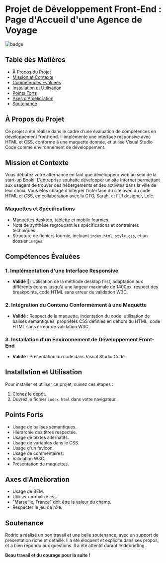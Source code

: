 # Projet de Développement Front-End : Page d'Accueil d'une Agence de Voyage

![badge](lien_vers_badge)

## Table des Matières
- [À Propos du Projet](#à-propos-du-projet)
- [Mission et Contexte](#mission-et-contexte)
- [Compétences Évaluées](#compétences-évaluées)
- [Installation et Utilisation](#installation-et-utilisation)
- [Points Forts](#points-forts)
- [Axes d'Amélioration](#axes-damélioration)
- [Soutenance](#soutenance)


## À Propos du Projet
Ce projet a été réalisé dans le cadre d'une évaluation de compétences en développement front-end. Il implémente une interface responsive avec HTML et CSS, conforme à une maquette donnée, et utilise Visual Studio Code comme environnement de développement.

## Mission et Contexte
Vous débutez votre alternance en tant que développeur web au sein de la start-up Booki. L'entreprise souhaite développer un site Internet permettant aux usagers de trouver des hébergements et des activités dans la ville de leur choix. Vous êtes chargé d'intégrer l'interface du site avec du code HTML et CSS, en collaboration avec la CTO, Sarah, et l'UI designer, Loïc.

### Maquettes et Spécifications
- Maquettes desktop, tablette et mobile fournies.
- Note de synthèse regroupant les spécifications et contraintes techniques.
- Structure de fichiers fournie, incluant `index.html`, `style.css`, et un dossier `images`.

## Compétences Évaluées
### 1. Implémentation d'une Interface Responsive
- **Validé** 🎉: Utilisation de la méthode desktop first, adaptation aux différents écrans jusqu'à une largeur maximale de 1400px, respect des breakpoints, code HTML sans erreur de validation W3C.

### 2. Intégration du Contenu Conformément à une Maquette
- **Validé** : Respect de la maquette, indentation du code, utilisation de balises sémantiques, propriétés CSS définies en dehors du HTML, code HTML sans erreur de validation W3C.

### 3. Installation d'un Environnement de Développement Front-End
- **Validé** : Présentation du code dans Visual Studio Code.

## Installation et Utilisation
Pour installer et utiliser ce projet, suivez ces étapes :
1. Clonez le dépôt.
2. Ouvrez le fichier `index.html` dans votre navigateur.

## Points Forts
- Usage de balises sémantiques.
- Hiérarchie des titres respectée.
- Usage de textes alternatifs.
- Usage de variables dans le CSS.
- Usage d'un favicon.
- Usage de commentaires.
- Validation W3C.
- Présentation de maquettes.

## Axes d'Amélioration
- Usage de BEM.
- Utiliser normalize.css.
- "Marseille, France" doit être la valeur du champ.
- Respecter le jeu de rôle.

## Soutenance
Rodric a réalisé un bon travail et une belle soutenance, avec un support de présentation riche et détaillé. Il a été éloquent et explicite dans ses propos, et a bien répondu aux questions. Il a été attentif durant le debriefing.

**Beau travail et du courage pour la suite !**
